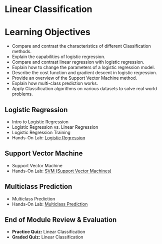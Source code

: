 # Linear Classification
# Learning Objectives
- Compare and contrast the characteristics of different Classification methods.
- Explain the capabilities of logistic regression.
- Compare and contrast linear regression with logistic regression.
- Explain how to change the parameters of a logistic regression model.
- Describe the cost function and gradient descent in logistic regression.
- Provide an overview of the Support Vector Machine method.
- Explain how multi-class prediction works.
- Apply Classification algorithms on various datasets to solve real world problems.
## Logistic Regression
- Intro to Logistic Regression
- Logistic Regression vs. Linear Regression
- Logistic Regression Training
- Hands-On Lab: [Logistic Regression](https://github.com/KailaniBailey/IBM-Data-Science-Professional-Certificate/blob/main/09.%20Machine%20Learning%20with%20Python/Week%204%3A%20Linear%20Classification/ML0101EN-Clas-Logistic-Reg-churn.ipynb)
## Support Vector Machine
- Support Vector Machine
- Hands-On Lab: [SVM (Support Vector Machines)](https://github.com/KailaniBailey/IBM-Data-Science-Professional-Certificate/blob/main/09.%20Machine%20Learning%20with%20Python/Week%204%3A%20Linear%20Classification/ML0101EN-Clas-SVM-cancer.ipynb)
## Multiclass Prediction
- Multiclass Prediction
- Hands-On Lab: [Multiclass Prediction](https://github.com/KailaniBailey/IBM-Data-Science-Professional-Certificate/blob/main/09.%20Machine%20Learning%20with%20Python/Week%204%3A%20Linear%20Classification/Multi-class_Classification.ipynb)
## End of Module Review & Evaluation
- **Practice Quiz:** Linear Classification
- **Graded Quiz:** Linear Classification
